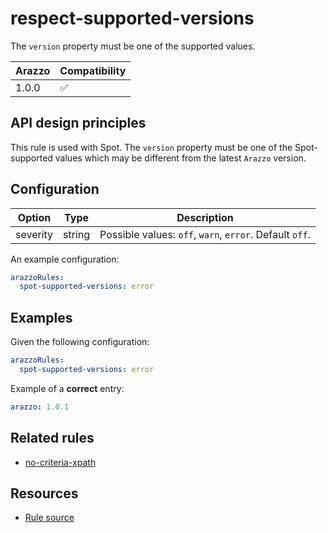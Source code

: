 # respect-supported-versions

The `version` property must be one of the supported values.

| Arazzo | Compatibility |
| ------ | ------------- |
| 1.0.0  | ✅            |

## API design principles

This rule is used with Spot.
The `version` property must be one of the Spot-supported values which may be different from the latest `Arazzo` version.

## Configuration

| Option   | Type   | Description                                             |
| -------- | ------ | ------------------------------------------------------- |
| severity | string | Possible values: `off`, `warn`, `error`. Default `off`. |

An example configuration:

```yaml
arazzoRules:
  spot-supported-versions: error
```

## Examples

Given the following configuration:

```yaml
arazzoRules:
  spot-supported-versions: error
```

Example of a **correct** entry:

```yaml Object example
arazzo: 1.0.1
```

## Related rules

- [no-criteria-xpath](./no-criteria-xpath.md)

## Resources

- [Rule source](https://github.com/Redocly/redocly-cli/blob/main/packages/core/src/rules/spot/spot-supported-versions.ts)
